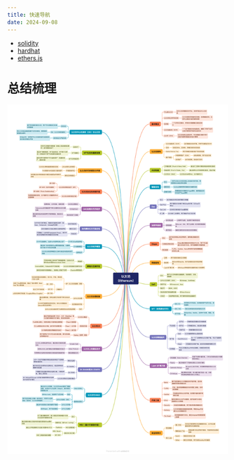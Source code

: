 ```yaml
---
title: 快速导航
date: 2024-09-08
---
```


- [solidity](./solidity/readme.md)
- [hardhat](./hardhat/readme.md)
- [ethers.js](./ethers/readme.md)

# 总结梳理
![网络图谱](/以太坊.png)
